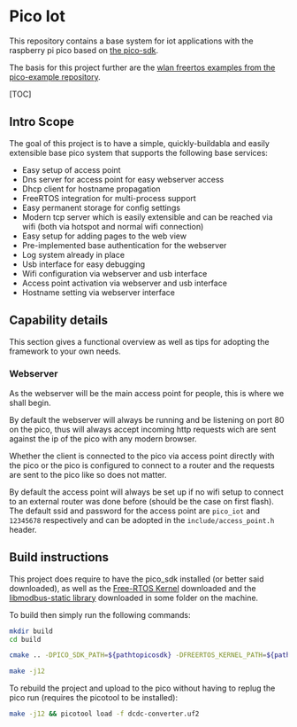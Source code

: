 # Pico Iot

This repository contains a base system for iot applications with the raspberry pi pico based on [the pico-sdk](https://github.com/raspberrypi/pico-sdk).

The basis for this project further are the [wlan freertos examples from the pico-example repository](https://github.com/raspberrypi/pico-examples/tree/master/pico_w/wifi/freertos).

[TOC]

## Intro Scope

The goal of this project is to have a simple, quickly-buildabla and easily extensible base pico system that supports the following base services:
- Easy setup of access point
- Dns server for access point for easy webserver access
- Dhcp client for hostname propagation
- FreeRTOS integration for multi-process support
- Easy permanent storage for config settings
- Modern tcp server which is easily extensible and can be reached via wifi (both via hotspot and normal wifi connection)
- Easy setup for adding pages to the web view
- Pre-implemented base authentication for the webserver
- Log system already in place
- Usb interface for easy debugging
- Wifi configuration via webserver and usb interface
- Access point activation via webserver and usb interface
- Hostname setting via webserver interface

## Capability details

This section gives a functional overview as well as tips for adopting the framework to your own needs.

### Webserver

As the webserver will be the main access point for people, this is where we shall begin.

By default the webserver will always be running and be listening on port 80 on the pico, thus will always accept incoming http requests
wich are sent against the ip of the pico with any modern browser.

Whether the client is connected to the pico via access point directly with the pico or the pico is configured to connect to a router
and the requests are sent to the pico like so does not matter.

By default the access point will always be set up if no wifi setup to connect to an external router was done before (should be the case on first flash).
The default ssid and password for the access point are `pico_iot` and `12345678` respectively and can be adopted in the `include/access_point.h` header.

## Build instructions

This project does require to have the pico_sdk installed (or better said downloaded), as well as the [Free-RTOS Kernel](https://github.com/FreeRTOS/FreeRTOS-Kernel/tree/main) downloaded and the [libmodbus-static library](https://github.com/Lachei/libmodbus-static) 
downloaded in some folder on the machine.

To build then simply run the following commands:
```bash
mkdir build
cd build

cmake .. -DPICO_SDK_PATH=${pathtopicosdk} -DFREERTOS_KERNEL_PATH=${pathtofreertoskerneel} -DLIBMODBUS_STATIC_PATH=${pathtomodbusstatic} --fresh -DPICO_BOARD=pico2_w

make -j12
```

To rebuild the project and upload to the pico without having to replug the pico run (requires the picotool to be installed):
```bash
make -j12 && picotool load -f dcdc-converter.uf2
```

